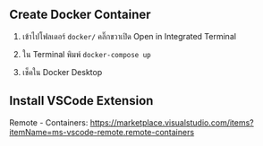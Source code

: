 Create Docker Container
---
1. เข้าไปโฟลเดอร์ `docker/` คลิ๊กขวาเปิด Open in Integrated Terminal

2. ใน Terminal พิมพ์ `docker-compose up`

3. เช็คใน Docker Desktop

Install VSCode Extension
---
Remote - Containers: https://marketplace.visualstudio.com/items?itemName=ms-vscode-remote.remote-containers